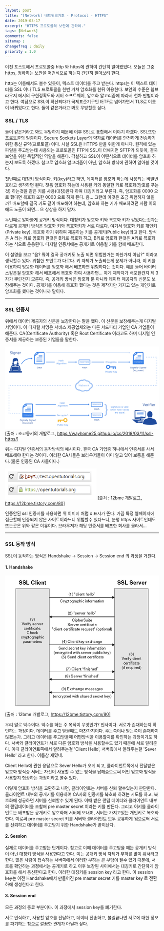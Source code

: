 ```yaml
---
layout: post
title: "[Network] 네트워크기초 - Protocol - HTTPS"
date: 2019-03-17
excerpt: "HTTPS 프로토콜의 보안에 관하여."
tags: [Network]
comments: false
sitemap :
changefreq : daily
priority : 1.0
---
```


이전 포스트에서 프로토콜중 http 와 https에 관하여 간단히 알아봤었다. 오늘은 그중 https, 정확히는 보안을
어떤식으로 하는지 간단히 알아보려 한다.

http는 이름에서도 볼수 있듯이, 텍스트 데이터를 주고 받는다. https는 이 텍스트 데이터를 SSL 이나 TLS 프로토콜을 한번 거쳐 암호화를 한뒤 이용한다. 보안의 수준은 웹브라우저 에서의 구현정확도와 서버 소프트웨어, 암호화 알고리즘에 따라서 천차 만별이라고 한다. 여담으로 SSL이 확산되다가 국제표준기구인 IETF로 넘어가면서 TLS로 이름이 바뀌었다고 한다. 둘이 같은거라고 봐도 무방할듯 싶다.

### SSL / TLS

둘이 같은거라고 봐도 무방하기 때문에 이후 SSL로 통합해서 이야기 하겠다. SSL또한 프로토콜의 일종이다. Secure Sockets Layer의 약자로 데이터를 안전하게 전송하기 위한 통신 규약(프로토콜) 이다. 사실 SSL은 HTTPS 만을 위한게 아니다. 원격에 있는 파일을 주고받는데 사용되는 프로토콜인 FTP에 SSL이 더해지면 SFTP가 되듯이, 결국 보안을 위한 독립적인 역할을 해준다. 각설하고 SSL이 어떤식으로 데이터를 암호화 하는지 보도록 하겠다. 참고로 암호화 알고리즘이 아닌, 암호화 방식에 관하여 알아볼 것이다.

첫번째로 대칭키 방식이다. 키(key)라고 하면, 데이터를 암호화 하는데 사용되는 비밀번호라고 생각하면 된다. 첫음 암호화 하는데 사용된 키와 동일한 키로 복호화(암호를 푸는 것) 하는것을 같은 키를 사용(대칭)한다 하여 대칭키라고 부른다. 즉, 암호화를 0000 으로 했다면 복호화 또한 0000 으로 하게 된다. 음... 그런데 이것은 조금 위험하지 않을까? 배포할때 결국 키도 같이 배포해야 하는데, 암호화 하는 키가 배포하려던 사람 이외에도 노출이 되면... 으 상상을 하지 말자.

두번째로 알아볼게 공개키 방식이다. 대칭키가 암호화 키와 복호화 키가 같았다는것과는 다르게 공개키 방식은 암호화 키와 복호화키가 서로 다르다. 여기서 암호화 키를 개인키(Private key), 복호화 하기 위하여 제공하는 키를 공개키(Public key)라고 한다. 방식은 A 라는 키로 암호화 한것은 B키로 복호화 하고, B키로 암호화 한것은 A키로 복호화 하는 식으로 운용된다. 디지털 인증서에는 공개키로 이용될 키를 함께 배포한다.

이 설명을 보고 "음? 뭐야 결국 공개키도 노출 되면 위험한거는 마찬가지 아님?" 이라고 생각할수 있다. 위험한 포인트가 다르다. 키 자체가 노출되는게 문제가 아니라, 이 키를 이용하여 엉뚱한 데이터를 암호화 해서 배포하면 위험하다는 것이다. 예를 들어 바이러스같은걸 암호화 해서 배포해서 복호화 하여 사용하면... 이게 제작자가 배포한건지 제 3자가 뿌린건지 모른다. 즉, 공개키 방식은 암호화 뿐 아니라 데이터 제공자의 신분도 보장해주는 것이다. 공개키를 이용해 복호화 했다는 것은 제작자만 가지고 있는 개인키로 암호화를 했다는 것이니까 말이다.

---

### SSL 인증서
위에서 데이터 제공자의 신분을 보장한다는 말을 했다. 이 신분을 보장해주는게 디지털 서명이다. 이 디지털 서명은 서비스 제공업체와는 다른 서드파티 기업인 CA 기업들이 해준다. CA(Certificate Authority) 혹은 Root Certificate 이라고도 하며 디지털 인증서를 제공하는 보증된 기업들을 말한다.

![sslsign](/assets/img/ssl/sslsign.png)
[출처 : 초코몽키의 개발로그, https://wayhome25.github.io/cs/2018/03/11/ssl-https/]

위는 디지털 인증서의 동작방식의 예시이다. 결국 CA 기업중 하나에서 인증서를 사서 배포해야 한다는 것이다. 이러한 CA사들은 브라우저들이 이미 알고 있어 보증을 해준다.(물론 인증된 CA 사들이다.)

![ca](/assets/img/ssl/ca.PNG)
[출처 : 12bme 개발로그, https://12bme.tistory.com/80]

인증안된 ssl 인증서를 사용하면 위 이미지 처럼 x 표시가 뜬다. 가끔 특정 웹페이지에 접근할때 인증되지 않은 사이트이라느니 위험할수 있다느니, 분명 https 사이트인데도 뜨는곳은 위와 같은 이유이다. 브라우저가 해당 인증서를 배포한 회사를 몰라서...

---

### SSL 동작 방식

SSL이 동작하는 방식은 Handshake -> Session -> Session end 의 과정을 거친다.

#### 1. Handshake
![handshake](/assets/img/ssl/handshake.PNG)
[출처 : 12bme 개발로그, https://12bme.tistory.com/80]

우리 말로 악수이다. 악수를 하는 주 목적이 무엇인가? 인사이다. 서로가 존재하는지 확인하는 과정이다. 데이터를 주고 받을때도 마찬가지이다. 주는쪽이나 받는쪽이 존재하지 않겠는가. 그리고 데이터를 주고받을때 어떤방식을 이용할지를 확인하는 과정이기도 하다. 서버와 클라이언트가 서로 다른 암호화 방식을 사용할수도 있기 때문에 서로 알려준다. 이때 클라이언트쪽에서 알려주는걸 'Client Hello', 서버측에서 알려주는걸 'Sever Hello' 라고 한다. 이름참 재밌네.

Client Hello에 관한 응답으로 Sever Hello가 오게 되고, 클라이언트쪽에서 전달받은 암호화 방식중 서버는 자신이 사용할 수 있는 방식을 답해줌으로써 어떤 암호화 방식을 사용할지 협상하는 과정이라고 볼수 있다.

이렇게 암호화 방식을 교환하고 나면, 클라이언트는 서버를 신뢰 할수있는지 판단한다. 클라이언트 내부의 공개키를 이용하여 CA사의 인증서를 복호화 하려는 시도를 하고, 복호화에 성공하면 서버를 신뢰할수 있게 된다. 이때 받은 랜덤 데이터와 클라이언트 내부의 랜덤데이터를 조합해 pre master secret 이라는 키를 만든다. 그리고 이키를 클라이언트는 배포받은 공개키로 암호화해 서버에 보내며, 서버는 가지고있는 개인키로 복호화 한다. 이로써 pre master secret 키를 서버와 클라이언트 모두 공유하게 됨으로써 서로를 신뢰하고 데이터를 주고받기 위한 Handshake가 끝이난다.

#### 2. Session
실제로 데이터를 주고받는 단계이다. 참고로 이때 데이터를 주고받을 때는 공개키 방식이 아닌 대칭키 방식을 사용한다고 한다. 이는 공개키 방식 자체가 부하를 많이 줘서라고 한다. 많은 사람이 접속하는 서버쪽에서 이러한 부하는 큰 부담이 될수 있기 때문에, 서로를 확인하는 과정에서는 공개키로 하고 이후 보장된 사이에서는 대칭키로 간단하게 암호화를 해서 통신한다고 한다. 이러한 대칭키를 session key 라고 한다. 이 session key는 이전 Handshake에서 만들어진 pre master secret 키를 master key 로 전환하에 생성한다고 한다.

#### 3. Session end
모든 과정의 종료 부분이다. 이 과정에서 session key를 폐기한다.

서로 인식하고, 사용할 암호를 전달하고, 데이터 전송하고, 볼일끝나면 서로에 대한 정보를 파기하는 참으로 깔끔한 관계가 아닐까 싶다.
